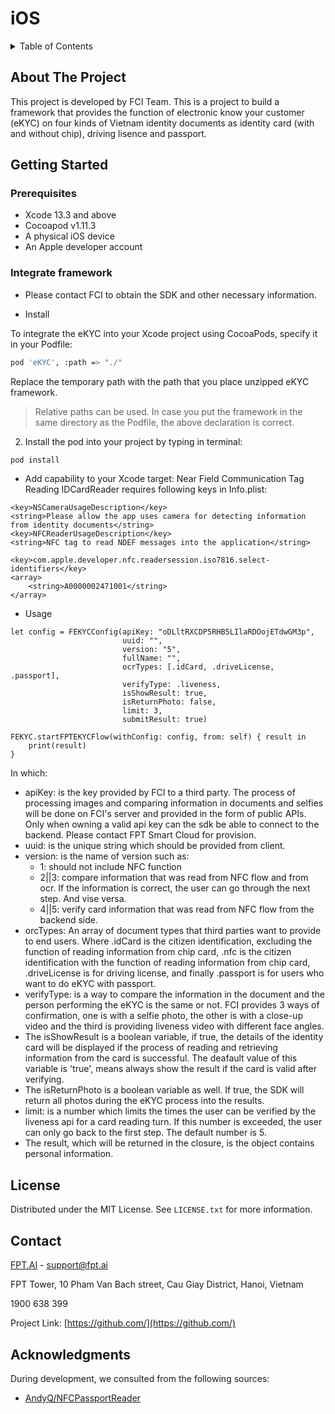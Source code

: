 # iOS

<!-- TABLE OF CONTENTS -->
<details>
  <summary>Table of Contents</summary>
  <ol>
    <li>
      <a href="#about-the-project">About The Project</a>
    </li>
    <li>
      <a href="#getting-started">Getting Started</a>
      <ul>
        <li><a href="#prerequisites">Prerequisites</a></li>
        <li><a href="#how_to_build_framework">How to build framework</a></li>
		<li><a href="#integrate_framework">Integrate framework</a></li>
      </ul>
    </li>
    <li><a href="#license">License</a></li>
    <li><a href="#contact">Contact</a></li>
    <li><a href="#acknowledgments">Acknowledgments</a></li>
  </ol>
</details>

<!-- ABOUT THE PROJECT -->
## About The Project

This project is developed by FCI Team. This is a project to build a framework that provides the function of electronic know your customer (eKYC) on
four kinds of Vietnam identity documents as identity card (with and without chip), driving lisence and passport.

<!-- GETTING STARTED -->
## Getting Started

### Prerequisites
* Xcode 13.3 and above
* Cocoapod v1.11.3
* A physical iOS device
* An Apple developer account

### Integrate framework
* Please contact FCI to obtain the SDK and other necessary information.

* Install

To integrate the eKYC into your Xcode project using CocoaPods, specify it in your Podfile:

```sh
pod 'eKYC', :path => "./"
```
Replace the temporary path with the path that you place unzipped eKYC framework.
> Relative paths can be used. In case you put the framework in the same directory as the Podfile, the above declaration is correct.

2. Install the pod into your project by typing in terminal:
```sh
pod install
```

* Add capability to your Xcode target: Near Field Communication Tag Reading
IDCardReader requires following keys in Info.plist:

```
<key>NSCameraUsageDescription</key>
<string>Please allow the app uses camera for detecting information from identity documents</string>
<key>NFCReaderUsageDescription</key>
<string>NFC tag to read NDEF messages into the application</string>

<key>com.apple.developer.nfc.readersession.iso7816.select-identifiers</key>
<array>
	<string>A0000002471001</string>
</array>
```

* Usage
```
let config = FEKYCConfig(apiKey: "oDLltRXCDP5RHB5LIlaRDOojETdwGM3p",
                         uuid: "",
                         version: "5",
                         fullName: "",
                         ocrTypes: [.idCard, .driveLicense, .passport],
                         verifyType: .liveness,
                         isShowResult: true,
                         isReturnPhoto: false,
                         limit: 3,
                         submitResult: true)
        
FEKYC.startFPTEKYCFlow(withConfig: config, from: self) { result in
    print(result)
}
```

In which:
- apiKey: is the key provided by FCI to a third party. The process of processing images and comparing information in documents and selfies will be done on FCI's server and provided in the form of public APIs. Only when owning a valid api key can the sdk be able to connect to the backend. Please contact FPT Smart Cloud for provision.
- uuid: is the unique string which should be provided from client.
- version: is the name of version such as:
    - 1: should not include NFC function
    - 2||3: compare information that was read from NFC flow and from ocr. If the information is correct, the user can go through the next step. And vise versa.
    - 4||5: verify card information that was read from NFC flow from the backend side.
- orcTypes: An array of document types that third parties want to provide to end users. Where .idCard is the citizen identification, excluding the function of reading information from chip card, .nfc is the citizen identification with the function of reading information from chip card, .driveLicense is for driving license, and finally .passport is for users who want to do eKYC with passport.
- verifyType: is a way to compare the information in the document and the person performing the eKYC is the same or not. FCI provides 3 ways of confirmation, one is with a selfie photo, the other is with a close-up video and the third is providing liveness video with different face angles.
- The isShowResult is a boolean variable, if true, the details of the identity card will be displayed if the process of reading and retrieving information from the card is successful. The deafault value of this variable is 'true', means always show the result if the card is valid after verifying.
- The isReturnPhoto is a boolean variable as well. If true, the SDK will return all photos during the eKYC process into the results.
- limit: is a number which limits the times the user can be verified by the liveness api for a card reading turn. If this number is exceeded, the user can only go back to the first step. The default number is 5.
- The result, which will be returned in the closure, is the object contains personal information.


<!-- LICENSE -->
## License

Distributed under the MIT License. See `LICENSE.txt` for more information.


<!-- CONTACT -->
## Contact

[FPT.AI](https://fpt.ai/) - support@fpt.ai

FPT Tower, 10 Pham Van Bach street, Cau Giay District, Hanoi, Vietnam

1900 638 399

Project Link: [https://github.com/](https://github.com/)



<!-- ACKNOWLEDGMENTS -->
## Acknowledgments

During development, we consulted from the following sources:
* [AndyQ/NFCPassportReader](https://github.com/AndyQ/NFCPassportReader)
